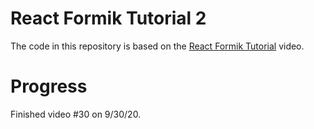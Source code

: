 # React Formik Tutorial 2

The code in this repository is based on the
[React Formik Tutorial](https://youtu.be/Yw27J-AFlk0)
video.

# Progress

Finished video #30 on 9/30/20.
